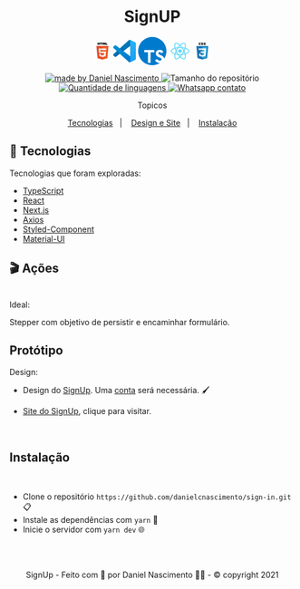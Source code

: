<h1 align="center"> SignUP </h1>

<p align="center">
<img align="center" alt="HTML5" width="30px" src="https://raw.githubusercontent.com/github/explore/80688e429a7d4ef2fca1e82350fe8e3517d3494d/topics/html/html.png" />
<img align="center" alt="Visual Studio Code" width="40px" src="https://raw.githubusercontent.com/github/explore/80688e429a7d4ef2fca1e82350fe8e3517d3494d/topics/visual-studio-code/visual-studio-code.png" />
<img align="center" alt="JavaScript" width="50px" style="border-radius:50px;" src="https://raw.githubusercontent.com/github/explore/80688e429a7d4ef2fca1e82350fe8e3517d3494d/topics/typescript/typescript.png" />
<img align="center" alt="ReactJs" width="40px" src="https://raw.githubusercontent.com/github/explore/80688e429a7d4ef2fca1e82350fe8e3517d3494d/topics/react/react.png" />
<img align="center" alt="CSS3" width="30px" src="https://raw.githubusercontent.com/github/explore/80688e429a7d4ef2fca1e82350fe8e3517d3494d/topics/css/css.png" />
</p>

<p align="center">
  <a href="https://twitter.com/dancnascimento_">
    <img alt="made by Daniel Nascimento" src="https://img.shields.io/badge/made%20by-Daniel%20Nascimento-%2304D361">
  </a>
  
  <img alt="Tamanho do repositório" src="https://img.shields.io/github/repo-size/danielcnascimento/luk-hub">
  
  <a href="https://github.com/danielcnascimento/cirillo-pomodoro">
    <img alt="Quantidade de linguagens" src="https://img.shields.io/github/languages/count/danielcnascimento/luk-hub">
  </a>

  
  <a href="https://api.whatsapp.com/send?phone=5521966305390&text=Ola">
    <img alt="Whatsapp contato" src="https://img.shields.io/badge/WhatsApp-Dan-green.svg">
  </a>
</p>

<p align="center">Topicos</p>

<p align="center">
  <a href="#tecnologias">Tecnologias</a>&nbsp;&nbsp;&nbsp;|&nbsp;&nbsp;&nbsp;
  <a href="#protótipo">Design e Site</a>&nbsp;&nbsp;&nbsp;|&nbsp;&nbsp;&nbsp;
  <a href="#instalação">Instalação</a>
</p>

<h2 id="tecnologias">  🔎 Tecnologias </h2>
Tecnologias que foram exploradas:

<br />

- [TypeScript](https://www.typescriptlang.org/)
- [React](https://reactjs.org)
- [Next.js](https://nextjs.org/)
- [Axios](https://www.npmjs.com/package/axios)
- [Styled-Component](https://styled-components.com/)
- [Material-UI](https://v4.mui.com/pt/)

<h2 id="funcionalidades" > 🎬 Ações </h2>

<br />
Ideal:
<p>
  Stepper com objetivo de persistir e encaminhar formulário.
</p>  


<h2 id="protótipo"> Protótipo </h2>
Design:

<br />

- Design do [SignUp](https://www.figma.com/file/xFdz3RaCqP8mtn7uFU2IHn/MoveIt?node-id=0%3A1). Uma [conta](http://figma.com/) será necessária. 🖌️

- [Site do SignUp](https://uaubox-sign-up.vercel.app/), clique para visitar.
<br />

<h2 id="instalação"> Instalação </h2>

<br />

- Clone o repositório `https://github.com/danielcnascimento/sign-in.git` 📋
- Instale as dependências com `yarn` 🧶
- Inicie o servidor com `yarn dev` 🌐

<br />
<br />

<p align="center"> SignUp - Feito com 💚 por Daniel Nascimento 👋🏻 - ©️ copyright 2021 </p>
